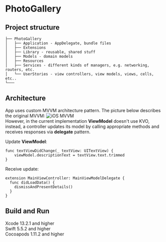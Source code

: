 
# PhotoGallery

## Project structure

```
├── PhotoGallery
│   ├── Application - AppDelegate, bundle files
│   ├── Extensions
│   ├── Library - reusable, shared stuff
│   ├── Models - domain models
│   ├── Resources
│   ├── Services - different kinds of managers, e.g. networking, routers, etc.
│   └── UserStories - view controllers, view models, views, cells, etc..
└───
```
## Architecture
App uses custom MVVM architecture pattern. The picture below describes the original MVVM: 
![iOS MVVM](https://www.objc.io/images/issue-13/mvvm1-16d81619.png) <br>
However, in the current implementation **ViewModel** doesn't use KVO, instead, a controller updates its model by calling appropriate methods and receives responses via **delegate** pattern.

Update **ViewModel**:

    func textViewDidChange(_ textView: UITextView) {
        viewModel.descriptionText = textView.text.trimmed
    }

Receive update:
```
extension MainViewController: MainViewModelDelegate {
  func didLoadData() {
    dismissAndPresentDetails()
  }
}
```


## Build and Run
Xcode 13.2.1 and higher <br>
Swift 5.5.2 and higher <br>
Cocoapods 1.11.2 and higher


